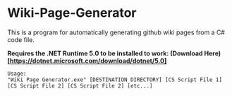 # Wiki-Page-Generator

This is a program for automatically generating github wiki pages from a C# code file.

**Requires the .NET Runtime 5.0 to be installed to work: (Download Here)[https://dotnet.microsoft.com/download/dotnet/5.0]**

```
Usage:
"Wiki Page Generator.exe" [DESTINATION DIRECTORY] [CS Script File 1] [CS Script File 2] [CS Script File 2] [etc...]
```
